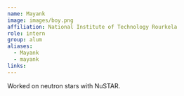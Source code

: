 ```yaml
---
name: Mayank
image: images/boy.png
affiliation: National Institute of Technology Rourkela
role: intern
group: alum
aliases:
  - Mayank
  - mayank
links:
---
```


Worked on neutron stars with NuSTAR.
